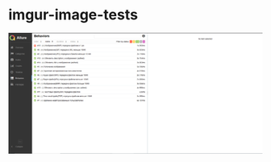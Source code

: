 # imgur-image-tests
![Image alt](https://github.com/salvan88/imgur-image-tests/raw/master/screenshots/Behaviors.png)
